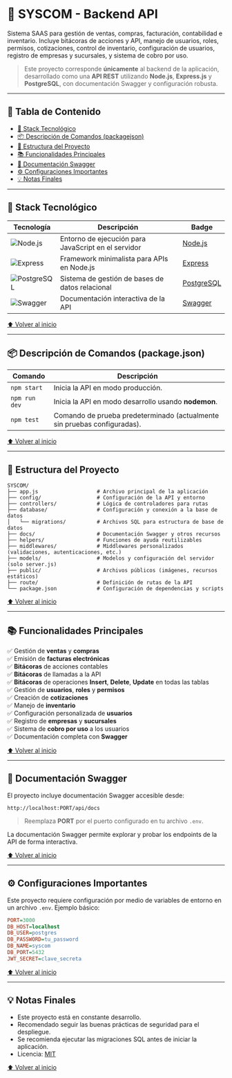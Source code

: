 
# 🚀 SYSCOM - Backend API

Sistema SAAS para gestión de ventas, compras, facturación, contabilidad e inventario. Incluye bitácoras de acciones y API, manejo de usuarios, roles, permisos, cotizaciones, control de inventario, configuración de usuarios, registro de empresas y sucursales, y sistema de cobro por uso.

> Este proyecto corresponde **únicamente** al backend de la aplicación, desarrollado como una **API REST** utilizando **Node.js**, **Express.js** y **PostgreSQL**, con documentación Swagger y configuración robusta.

---

## 📑 Tabla de Contenido

- [🔧 Stack Tecnológico](#-stack-tecnológico)
- [📦 Descripción de Comandos (packagejson)](#-descripción-de-comandos-packagejson)
- [📂 Estructura del Proyecto](#-estructura-del-proyecto)
- [📚 Funcionalidades Principales](#-funcionalidades-principales)
- [📝 Documentación Swagger](#-documentación-swagger)
- [⚙️ Configuraciones Importantes](#-configuraciones-importantes)
- [💡 Notas Finales](#-notas-finales)

---

## 🔧 Stack Tecnológico

| Tecnología | Descripción | Badge |
|-------------|-----------------|--------|
| ![Node.js](https://img.shields.io/badge/Node.js-18.x-green) | Entorno de ejecución para JavaScript en el servidor | [Node.js](https://nodejs.org/) |
| ![Express](https://img.shields.io/badge/Express.js-4.x-black) | Framework minimalista para APIs en Node.js | [Express](https://expressjs.com/) |
| ![PostgreSQL](https://img.shields.io/badge/PostgreSQL-15.x-blue) | Sistema de gestión de bases de datos relacional | [PostgreSQL](https://www.postgresql.org/) |
| ![Swagger](https://img.shields.io/badge/Swagger-UI-green) | Documentación interactiva de la API | [Swagger](https://swagger.io/tools/swagger-ui/) |

[⬆️ Volver al inicio](#-syscom---backend-api)

---

## 📦 Descripción de Comandos (package.json)

| Comando | Descripción |
|-------------|-----------------|
| `npm start` | Inicia la API en modo producción. |
| `npm run dev` | Inicia la API en modo desarrollo usando **nodemon**. |
| `npm test` | Comando de prueba predeterminado (actualmente sin pruebas configuradas). |

[⬆️ Volver al inicio](#-syscom---backend-api)

---

## 📂 Estructura del Proyecto

```plaintext
SYSCOM/
├── app.js                   # Archivo principal de la aplicación
├── config/                  # Configuración de la API y entorno
├── controllers/             # Lógica de controladores para rutas
├── database/                # Configuración y conexión a la base de datos
│   └── migrations/          # Archivos SQL para estructura de base de datos
├── docs/                    # Documentación Swagger y otros recursos
├── helpers/                 # Funciones de ayuda reutilizables
├── middlewares/             # Middlewares personalizados (validaciones, autenticaciones, etc.)
├── models/                  # Modelos y configuración del servidor (solo server.js)
├── public/                  # Archivos públicos (imágenes, recursos estáticos)
├── route/                   # Definición de rutas de la API
└── package.json             # Configuración de dependencias y scripts
```

[⬆️ Volver al inicio](#-syscom---backend-api)

---

## 📚 Funcionalidades Principales

✅ Gestión de **ventas** y **compras**  
✅ Emisión de **facturas electrónicas**  
✅ **Bitácoras** de acciones contables  
✅ **Bitácoras** de llamadas a la API  
✅ **Bitácoras** de operaciones **Insert**, **Delete**, **Update** en todas las tablas  
✅ Gestión de **usuarios**, **roles** y **permisos**  
✅ Creación de **cotizaciones**  
✅ Manejo de **inventario**  
✅ Configuración personalizada de **usuarios**  
✅ Registro de **empresas** y **sucursales**  
✅ Sistema de **cobro por uso** a los usuarios  
✅ Documentación completa con **Swagger**  

[⬆️ Volver al inicio](#-syscom---backend-api)

---

## 📝 Documentación Swagger

El proyecto incluye documentación Swagger accesible desde:

```
http://localhost:PORT/api/docs
```

> Reemplaza **PORT** por el puerto configurado en tu archivo `.env`.

La documentación Swagger permite explorar y probar los endpoints de la API de forma interactiva.

[⬆️ Volver al inicio](#-syscom---backend-api)

---

## ⚙️ Configuraciones Importantes

Este proyecto requiere configuración por medio de variables de entorno en un archivo `.env`. Ejemplo básico:

```ini
PORT=3000
DB_HOST=localhost
DB_USER=postgres
DB_PASSWORD=tu_password
DB_NAME=syscom
DB_PORT=5432
JWT_SECRET=clave_secreta
```

[⬆️ Volver al inicio](#-syscom---backend-api)

---

## 💡 Notas Finales

- Este proyecto está en constante desarrollo.  
- Recomendado seguir las buenas prácticas de seguridad para el despliegue.  
- Se recomienda ejecutar las migraciones SQL antes de iniciar la aplicación.  
- Licencia: [MIT](https://opensource.org/licenses/MIT)  

[⬆️ Volver al inicio](#-syscom---backend-api)

